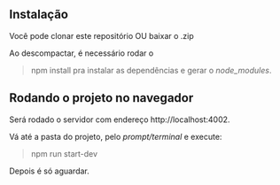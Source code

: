 ## Instalação
Você pode clonar este repositório OU baixar o .zip

Ao descompactar, é necessário rodar o
 > npm install
  pra instalar as dependências e gerar o *node_modules*.

## Rodando o projeto no navegador
Será rodado o servidor com endereço http://localhost:4002.

Vá até a pasta do projeto, pelo *prompt/terminal* e execute:
> npm run start-dev

Depois é só aguardar.

